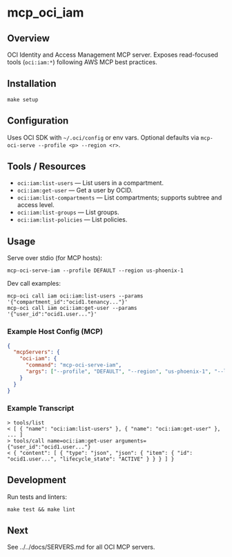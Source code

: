 # mcp_oci_iam

## Overview
OCI Identity and Access Management MCP server. Exposes read-focused tools (`oci:iam:*`) following AWS MCP best practices.

## Installation
```
make setup
```

## Configuration
Uses OCI SDK with `~/.oci/config` or env vars. Optional defaults via `mcp-oci-serve --profile <p> --region <r>`.

## Tools / Resources
- `oci:iam:list-users` — List users in a compartment.
- `oci:iam:get-user` — Get a user by OCID.
- `oci:iam:list-compartments` — List compartments; supports subtree and access level.
- `oci:iam:list-groups` — List groups.
- `oci:iam:list-policies` — List policies.

## Usage
Serve over stdio (for MCP hosts):
```
mcp-oci-serve-iam --profile DEFAULT --region us-phoenix-1
```
Dev call examples:
```
mcp-oci call iam oci:iam:list-users --params '{"compartment_id":"ocid1.tenancy..."}'
mcp-oci call iam oci:iam:get-user --params '{"user_id":"ocid1.user..."}'
```

### Example Host Config (MCP)
```json
{
  "mcpServers": {
    "oci-iam": {
      "command": "mcp-oci-serve-iam",
      "args": ["--profile", "DEFAULT", "--region", "us-phoenix-1", "--log-level", "INFO"]
    }
  }
}
```

### Example Transcript
```
> tools/list
< [ { "name": "oci:iam:list-users" }, { "name": "oci:iam:get-user" }, ... ]
> tools/call name=oci:iam:get-user arguments={"user_id":"ocid1.user..."}
< { "content": [ { "type": "json", "json": { "item": { "id": "ocid1.user...", "lifecycle_state": "ACTIVE" } } } ] }
```

## Development
Run tests and linters:
```
make test && make lint
```

## Next
See ../../docs/SERVERS.md for all OCI MCP servers.

